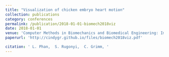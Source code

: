 ```yaml
---
title: "Visualization of chicken embryo heart motion"
collection: publications
category: conferences
permalink: /publication/2018-01-01-biomech2018viz
date: 2018-01-01
venue: 'Computer Methods in Biomechanics and Biomedical Engineering: Imaging and Visualization'
paperurl: 'http://cindygr.github.io/files/biomech2018viz.pdf'

citation: ' L. Phan,  S. Rugonyi,  C. Grimm, '
---
```


